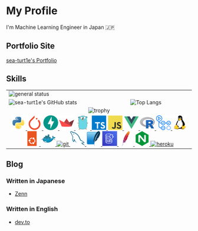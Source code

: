 # My Profile
I'm Machine Learning Engineer in Japan :jp:

## Portfolio Site
[sea-turt1e's Portfolio](https://sea-turt1e.github.io/)

<!-- ## GitHub Profile
<p align="left">
  <a href="https://github.com/sea-turt1e">
    <img height="20" src="https://komarev.com/ghpvc/?username=sea-turt1e" />
  </a>
  <a href="https://github.com/sea-turt1e">
    <img height="20" src="https://img.shields.io/github/followers/sea-turt1e?label=follow&logo=github&style=flat" />
  </a>
  <a href="https://zenn.dev/sea_turt1e">
    <img height="20" src="https://badgen.org/img/zenn/sea_turt1e/articles?style=plastic" />
  </a>
</p> -->

<h2>Skills</h2>
<table align="center">
  <tr>
    <td>
      <img src="https://github-profile-summary-cards.vercel.app/api/cards/profile-details&amp;username=sea-turt1e&amp;theme=gruvbox" alt="general status" />
    </td>
  </tr>
  <tr>
    <td>
      <img src="https://github-readme-stats.vercel.app/api?username=sea-turt1e&amp;show_icons=true&amp;count_private=true&amp;theme=tokyonight&amp;line_height=28&amp;layout=compact" alt="sea-turt1e's GitHub stats" />
    </td>
    <td>
      <img src="https://github-readme-stats.vercel.app/api/top-langs/?username=sea-turt1e&amp;theme=tokyonight&amp;langs_count=10&amp;hide=jupyter%20notebook&amp;layout=compact" alt="Top Langs" />
    </td>
  </tr>
  <tr>
    <td colspan="2" style="text-align:center;">
      <img src="https://github-profile-trophy.vercel.app/?username=sea-turt1e&amp;rank=-C,-B&amp;theme=onedark" alt="trophy" />
    </td>
  </tr>
    <tr>
    <td colspan="2" style="text-align:center;">
        <a href="https://www.python.org" target="_blank" rel="noreferrer"> <img src="https://raw.githubusercontent.com/devicons/devicon/master/icons/python/python-original.svg" alt="python" width="40" height="40"/> </a> 
        <a href="https://pytorch.org/" target="_blank" rel="noreferrer"> <img src="https://raw.githubusercontent.com/devicons/devicon/refs/heads/master/icons/pytorch/pytorch-original.svg" alt="pytorch" width="40" height="40"/> </a>
        <a href="https://fastapi.tiangolo.com/ja/" target="_blank" rel="noreferrer"> <img src="https://raw.githubusercontent.com/devicons/devicon/refs/heads/master/icons/fastapi/fastapi-original.svg" alt="fastapi" width="40" height="40"/> </a>
        <a href="https://streamlit.io/" target="_blank" rel="noreferrer"> <img src="https://raw.githubusercontent.com/devicons/devicon/refs/heads/master/icons/streamlit/streamlit-original.svg" alt="streamlit" width="40" height="40"/> </a>
        <a href="https://golang.org" target="_blank" rel="noreferrer"> <img src="https://raw.githubusercontent.com/devicons/devicon/master/icons/go/go-original.svg" alt="go" width="40" height="40"/> </a> 
        <a href="https://www.typescriptlang.org/" target="_blank" rel="noreferrer"> <img src="https://raw.githubusercontent.com/devicons/devicon/master/icons/typescript/typescript-original.svg" alt="typescript" width="40" height="40"/> </a> 
        <a href="https://developer.mozilla.org/en-US/docs/Web/JavaScript" target="_blank" rel="noreferrer"> <img src="https://raw.githubusercontent.com/devicons/devicon/master/icons/javascript/javascript-original.svg" alt="javascript" width="40" height="40"/> </a> 
        <a href="https://vuejs.org/" target="_blank" rel="noreferrer"> <img src="https://raw.githubusercontent.com/devicons/devicon/master/icons/vuejs/vuejs-original.svg" alt="vuejs" width="40" height="40"/> </a>
        <a href="https://www.r-project.org/" target="_blank" rel="noreferrer"> <img src="https://raw.githubusercontent.com/devicons/devicon/master/icons/r/r-original.svg" alt="r" width="40" height="40"/> </a>
        <a href="https://docs.github.com/actions" target="_blank" rel="noreferrer"> <img src="https://raw.githubusercontent.com/devicons/devicon/refs/heads/master/icons/githubactions/githubactions-original.svg" alt="github" width="40" height="40"/> </a>
        <a href="https://www.linux.org/" target="_blank" rel="noreferrer"> <img src="https://raw.githubusercontent.com/devicons/devicon/master/icons/linux/linux-original.svg" alt="linux" width="40" height="40"/> </a> 
        <a href="https://ubuntu.com/" target="_blank" rel="noreferrer"> <img src="https://raw.githubusercontent.com/devicons/devicon/master/icons/ubuntu/ubuntu-original.svg" alt="ubuntu" width="40" height="40"/> </a>
        <a href="https://www.docker.com/" target="_blank" rel="noreferrer"> <img src="https://raw.githubusercontent.com/devicons/devicon/master/icons/docker/docker-original.svg" alt="docker" width="40" height="40"/> </a> 
        <a href="https://git-scm.com/" target="_blank" rel="noreferrer"> <img src="https://www.vectorlogo.zone/logos/git-scm/git-scm-icon.svg" alt="git" width="40" height="40"/> </a>
        <a href="https://www.mysql.com/" target="_blank" rel="noreferrer"> <img src="https://raw.githubusercontent.com/devicons/devicon/master/icons/mysql/mysql-original.svg" alt="mysql" width="40" height="40"/> </a>
        <a href="https://www.sqlite.org/" target="_blank" rel="noreferrer"> <img src="https://raw.githubusercontent.com/devicons/devicon/refs/heads/master/icons/sqlite/sqlite-original.svg" alt="sqlite" width="40" height="40"/> </a>
        <a href="https://aws.amazon.com/dynamodb/" target="_blank" rel="noreferrer"> <img src="https://raw.githubusercontent.com/devicons/devicon/refs/heads/master/icons/dynamodb/dynamodb-original.svg" alt="dynamodb" width="40" height="40"/> </a>
        <a href="https://httpd.apache.org/" target="_blank" rel="noreferrer"> <img src="https://raw.githubusercontent.com/devicons/devicon/master/icons/apache/apache-original.svg" alt="apache" width="40" height="40"/> </a>
        <a href="https://www.nginx.com" target="_blank" rel="noreferrer"> <img src="https://raw.githubusercontent.com/devicons/devicon/master/icons/nginx/nginx-original.svg" alt="nginx" width="40" height="40"/> </a> 
        <a href="https://heroku.com" target="_blank" rel="noreferrer"> <img src="https://www.vectorlogo.zone/logos/heroku/heroku-icon.svg" alt="heroku" width="40" height="40"/> </a>
    </td>
    </tr>
</table>

## Blog
### Written in Japanese
- [Zenn](https://zenn.dev/sea_turt1e)

### Written in English
- [dev.to](https://dev.to/seaturt1e)

<!-- ## GitHub Repository
### NLP Library
- [kanjiconv](https://github.com/sea-turt1e/kanjiconv)  
Kanji Converter to Hiragana, Katakana, Romaji
- [yurenizer](https://github.com/sea-turt1e/yurenizer)  
Japanese text normalizer that resolves spelling inconsistencies. 

### Graph Neural Network
- [NBANetwork](https://github.com/sea-turt1e/NBANetwork)  
NBA Network Analysis and Machine Learning

### Backend Implementation
- [yurenizer_backend](https://github.com/sea-turt1e/yurenizer_backend)  
Backend of yurenizer for publishing as a web service.

### Frontend Implementation
- [yurenizer_frontend](https://github.com/sea-turt1e/yurenizer_frontend)  
Frontend of yurenizer for publishing as a web service.

### Sample Code
- [aws-sdk-go-v2-example](https://github.com/sea-turt1e/aws-sdk-go-v2-example)  
Example Code of aws-sdk-go-v2 -->

